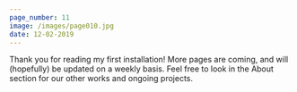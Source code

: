 ```yaml
---
page_number: 11
image: /images/page010.jpg
date: 12-02-2019
---
```

Thank you for reading my first installation! More pages are coming, and will (hopefully) be updated on a weekly basis. Feel free to look in the About section for our other works and ongoing projects.
